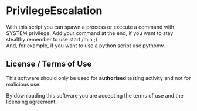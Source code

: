 # PrivilegeEscalation


With this script you can spawn a process or execute a command with SYSTEM privilege.
Add your command at the end, if you want to stay stealthy remember to use start /min ;)  
And, for example, if you want to use a python script use pythonw.


## License / Terms of Use

This software should only be used for **authorised** testing activity and not for malicious use.

By downloading this software you are accepting the terms of use and the licensing agreement.
